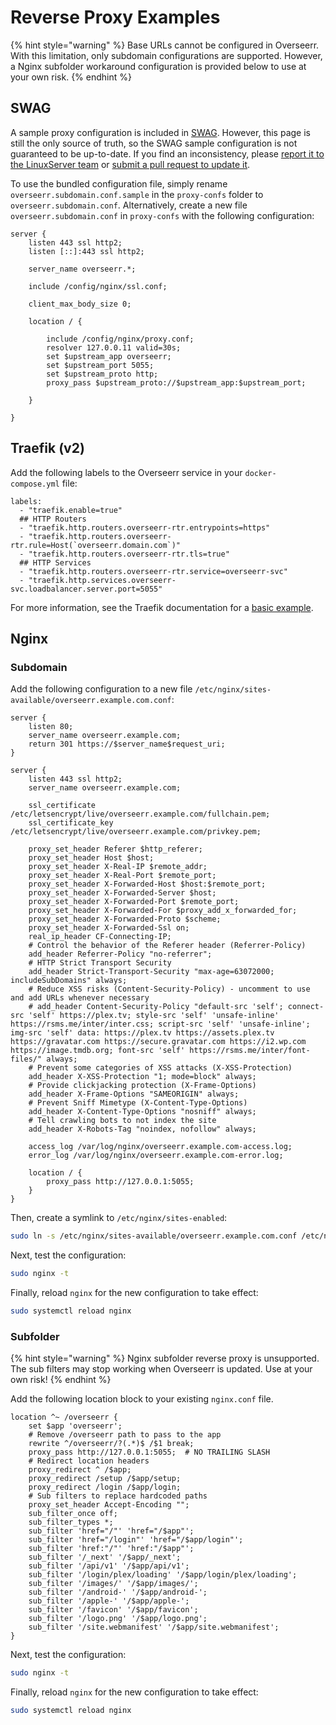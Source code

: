 # Reverse Proxy Examples

{% hint style="warning" %}
Base URLs cannot be configured in Overseerr. With this limitation, only subdomain configurations are supported. However, a Nginx subfolder workaround configuration is provided below to use at your own risk.
{% endhint %}

## SWAG

A sample proxy configuration is included in [SWAG](https://github.com/linuxserver/docker-swag). However, this page is still the only source of truth, so the SWAG sample configuration is not guaranteed to be up-to-date. If you find an inconsistency, please [report it to the LinuxServer team](https://github.com/linuxserver/reverse-proxy-confs/issues/new) or [submit a pull request to update it](https://github.com/linuxserver/reverse-proxy-confs/pulls).

To use the bundled configuration file, simply rename `overseerr.subdomain.conf.sample` in the `proxy-confs` folder to `overseerr.subdomain.conf`. Alternatively, create a new file `overseerr.subdomain.conf` in `proxy-confs` with the following configuration:

```nginx
server {
    listen 443 ssl http2;
    listen [::]:443 ssl http2;

    server_name overseerr.*;

    include /config/nginx/ssl.conf;

    client_max_body_size 0;

    location / {

        include /config/nginx/proxy.conf;
        resolver 127.0.0.11 valid=30s;
        set $upstream_app overseerr;
        set $upstream_port 5055;
        set $upstream_proto http;
        proxy_pass $upstream_proto://$upstream_app:$upstream_port;

    }

}
```

## Traefik \(v2\)

Add the following labels to the Overseerr service in your `docker-compose.yml` file:

```text
labels:
  - "traefik.enable=true"
  ## HTTP Routers
  - "traefik.http.routers.overseerr-rtr.entrypoints=https"
  - "traefik.http.routers.overseerr-rtr.rule=Host(`overseerr.domain.com`)"
  - "traefik.http.routers.overseerr-rtr.tls=true"
  ## HTTP Services
  - "traefik.http.routers.overseerr-rtr.service=overseerr-svc"
  - "traefik.http.services.overseerr-svc.loadbalancer.server.port=5055"
```

For more information, see the Traefik documentation for a [basic example](https://doc.traefik.io/traefik/user-guides/docker-compose/basic-example/).

## Nginx

### Subdomain

Add the following configuration to a new file `/etc/nginx/sites-available/overseerr.example.com.conf`:

```nginx
server {
    listen 80;
    server_name overseerr.example.com;
    return 301 https://$server_name$request_uri;
}

server {
    listen 443 ssl http2;
    server_name overseerr.example.com;

    ssl_certificate /etc/letsencrypt/live/overseerr.example.com/fullchain.pem;
    ssl_certificate_key /etc/letsencrypt/live/overseerr.example.com/privkey.pem;

    proxy_set_header Referer $http_referer;
    proxy_set_header Host $host;
    proxy_set_header X-Real-IP $remote_addr;
    proxy_set_header X-Real-Port $remote_port;
    proxy_set_header X-Forwarded-Host $host:$remote_port;
    proxy_set_header X-Forwarded-Server $host;
    proxy_set_header X-Forwarded-Port $remote_port;
    proxy_set_header X-Forwarded-For $proxy_add_x_forwarded_for;
    proxy_set_header X-Forwarded-Proto $scheme;
    proxy_set_header X-Forwarded-Ssl on;
    real_ip_header CF-Connecting-IP;
    # Control the behavior of the Referer header (Referrer-Policy)
    add_header Referrer-Policy "no-referrer";
    # HTTP Strict Transport Security
    add_header Strict-Transport-Security "max-age=63072000; includeSubDomains" always;
    # Reduce XSS risks (Content-Security-Policy) - uncomment to use and add URLs whenever necessary
    # add_header Content-Security-Policy "default-src 'self'; connect-src 'self' https://plex.tv; style-src 'self' 'unsafe-inline' https://rsms.me/inter/inter.css; script-src 'self' 'unsafe-inline'; img-src 'self' data: https://plex.tv https://assets.plex.tv https://gravatar.com https://secure.gravatar.com https://i2.wp.com https://image.tmdb.org; font-src 'self' https://rsms.me/inter/font-files/" always;
    # Prevent some categories of XSS attacks (X-XSS-Protection)
    add_header X-XSS-Protection "1; mode=block" always;
    # Provide clickjacking protection (X-Frame-Options)
    add_header X-Frame-Options "SAMEORIGIN" always;
    # Prevent Sniff Mimetype (X-Content-Type-Options)
    add_header X-Content-Type-Options "nosniff" always;
    # Tell crawling bots to not index the site
    add_header X-Robots-Tag "noindex, nofollow" always;

    access_log /var/log/nginx/overseerr.example.com-access.log;
    error_log /var/log/nginx/overseerr.example.com-error.log;

    location / {
        proxy_pass http://127.0.0.1:5055;
    }
}
```

Then, create a symlink to `/etc/nginx/sites-enabled`:

```bash
sudo ln -s /etc/nginx/sites-available/overseerr.example.com.conf /etc/nginx/sites-enabled/overseerr.example.com.conf
```

Next, test the configuration:

```bash
sudo nginx -t
```

Finally, reload `nginx` for the new configuration to take effect:

```bash
sudo systemctl reload nginx
```

### Subfolder

{% hint style="warning" %}
Nginx subfolder reverse proxy is unsupported. The sub filters may stop working when Overseerr is updated. Use at your own risk!
{% endhint %}

Add the following location block to your existing `nginx.conf` file.

```nginx
location ^~ /overseerr {
    set $app 'overseerr';
    # Remove /overseerr path to pass to the app
    rewrite ^/overseerr/?(.*)$ /$1 break;
    proxy_pass http://127.0.0.1:5055;  # NO TRAILING SLASH
    # Redirect location headers
    proxy_redirect ^ /$app;
    proxy_redirect /setup /$app/setup;
    proxy_redirect /login /$app/login;
    # Sub filters to replace hardcoded paths
    proxy_set_header Accept-Encoding "";
    sub_filter_once off;
    sub_filter_types *;
    sub_filter 'href="/"' 'href="/$app"';
    sub_filter 'href="/login"' 'href="/$app/login"';
    sub_filter 'href:"/"' 'href:"/$app"';
    sub_filter '/_next' '/$app/_next';
    sub_filter '/api/v1' '/$app/api/v1';
    sub_filter '/login/plex/loading' '/$app/login/plex/loading';
    sub_filter '/images/' '/$app/images/';
    sub_filter '/android-' '/$app/android-';
    sub_filter '/apple-' '/$app/apple-';
    sub_filter '/favicon' '/$app/favicon';
    sub_filter '/logo.png' '/$app/logo.png';
    sub_filter '/site.webmanifest' '/$app/site.webmanifest';
}
```

Next, test the configuration:

```bash
sudo nginx -t
```

Finally, reload `nginx` for the new configuration to take effect:

```bash
sudo systemctl reload nginx
```
